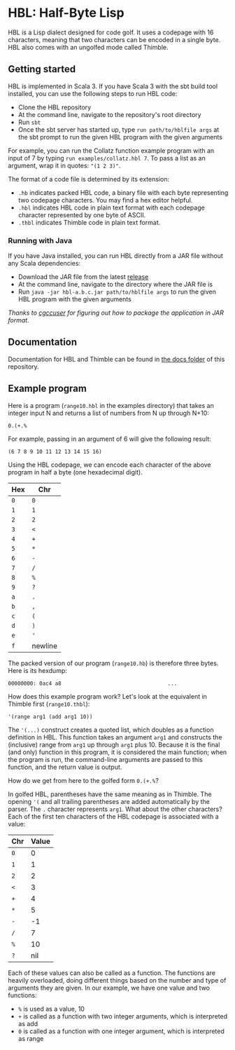 # HBL: Half-Byte Lisp

HBL is a Lisp dialect designed for code golf. It uses a codepage with 16 characters, meaning that two characters can be encoded in a single byte. HBL also comes with an ungolfed mode called Thimble.

## Getting started

HBL is implemented in Scala 3. If you have Scala 3 with the sbt build tool installed, you can use the following steps to run HBL code:

- Clone the HBL repository
- At the command line, navigate to the repository's root directory
- Run `sbt`
- Once the sbt server has started up, type `run path/to/hblfile args` at the sbt prompt to run the given HBL program with the given arguments

For example, you can run the Collatz function example program with an input of 7 by typing `run examples/collatz.hbl 7`. To pass a list as an argument, wrap it in quotes: `"(1 2 3)"`.

The format of a code file is determined by its extension:

- `.hb` indicates packed HBL code, a binary file with each byte representing two codepage characters. You may find a hex editor helpful.
- `.hbl` indicates HBL code in plain text format with each codepage character represented by one byte of ASCII.
- `.thbl` indicates Thimble code in plain text format.

### Running with Java

If you have Java installed, you can run HBL directly from a JAR file without any Scala dependencies:

- Download the JAR file from the latest [release](https://github.com/dloscutoff/hbl/releases)
- At the command line, navigate to the directory where the JAR file is
- Run `java -jar hbl-a.b.c.jar path/to/hblfile args` to run the given HBL program with the given arguments

*Thanks to [cgccuser](https://github.com/cgccuser) for figuring out how to package the application in JAR format.*

## Documentation

Documentation for HBL and Thimble can be found in [the docs folder](https://github.com/dloscutoff/hbl/tree/main/docs#readme) of this repository.

## Example program

Here is a program (`range10.hbl` in the examples directory) that takes an integer input N and returns a list of numbers from N up through N+10:

    0.(+.%

For example, passing in an argument of 6 will give the following result:

    (6 7 8 9 10 11 12 13 14 15 16)

Using the HBL codepage, we can encode each character of the above program in half a byte (one hexadecimal digit).

| Hex | Chr |
| --- | --- |
| `0` | `0` |
| `1` | `1` |
| `2` | `2` |
| `3` | `<` |
| `4` | `+` |
| `5` | `*` |
| `6` | `-` |
| `7` | `/` |
| `8` | `%` |
| `9` | `?` |
| `a` | `.` |
| `b` | `,` |
| `c` | `(` |
| `d` | `)` |
| `e` | `'` |
| `f` | newline |

The packed version of our program (`range10.hb`) is therefore three bytes. Here is its hexdump:

    00000000: 0ac4 a8                                  ...

How does this example program work? Let's look at the equivalent in Thimble first (`range10.thbl`):

    '(range arg1 (add arg1 10))

The `'(...)` construct creates a quoted list, which doubles as a function definition in HBL. This function takes an argument `arg1` and constructs the (inclusive) range from `arg1` up through `arg1` plus 10. Because it is the final (and only) function in this program, it is considered the main function; when the program is run, the command-line arguments are passed to this function, and the return value is output.

How do we get from here to the golfed form `0.(+.%`?

In golfed HBL, parentheses have the same meaning as in Thimble. The opening `'(` and all trailing parentheses are added automatically by the parser. The `.` character represents `arg1`. What about the other characters? Each of the first ten characters of the HBL codepage is associated with a value:

| Chr | Value |
| --- | ----- |
| `0` | 0 |
| `1` | 1 |
| `2` | 2 |
| `<` | 3 |
| `+` | 4 |
| `*` | 5 |
| `-` | -1 |
| `/` | 7 |
| `%` | 10 |
| `?` | nil |

Each of these values can also be called as a function. The functions are heavily overloaded, doing different things based on the number and type of arguments they are given. In our example, we have one value and two functions:

- `%` is used as a value, 10
- `+` is called as a function with two integer arguments, which is interpreted as add
- `0` is called as a function with one integer argument, which is interpreted as range
